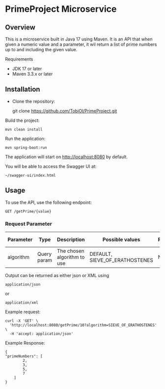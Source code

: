 # PrimeProject Microservice

## Overview

This is a microservice built in Java 17 using Maven. It is an API that when given a numeric value and a parameter, it wil return a list of prime numbers up to and including the given value.

Requirements
-   JDK 17 or later
-   Maven 3.3.x or later

## Installation

-   Clone the repository:

    git clone https://github.com/TobiOl/PrimeProject.git


Build the project:

    mvn clean install

Run the application:

    mvn spring-boot:run

The application will start on [http://localhost:8080](http://localhost:8080) by default.

You will be able to access the Swagger UI at:
```
~/swagger-ui/index.html
```
## Usage
To use the API, use the following endpoint:
```
GET /getPrime/{value}
```
### Request Parameter

| Parameter | Type        | Description                 | Possible values                | Required | Default value |
|-----------|-------------|-----------------------------|--------------------------------|----------|---------------|
| algorithm | Query param | The chosen algorithm to use | DEFAULT, SIEVE_OF_ERATHOSTENES | No       | DEFAULT       |

Output can be returned as either json or XML using

    application/json
or

    application/xml
Example request:

    curl -X 'GET' \
      'http://localhost:8080/getPrime/10?algorithm=SIEVE_OF_ERATHOSTENES' \
      -H 'accept: application/json'

Example Response:

    {
    "primeNumbers": [
		    2,
		    3,
		    5,
		    7
	    ]
    }